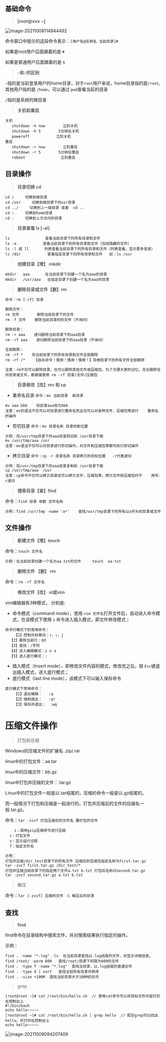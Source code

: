 ## 基础命令

> **[root@xxx ~]**

![image-20211008114944492](https://i.loli.net/2021/10/08/MFmqXv7fQYAb1KE.png)

命令窗口中提示的这段命令表示：`[用户名@实例名 当前目录]#`

如果是root用户后面跟着的是 `#`

如果是普通用户后面跟着的是 `$`



>  **`~`和`/`的区别**

`~`指的是当前登录用户的home目录，对于`root`用户来说，home目录指的是`/root`, 其他用户指的是 `/home`，可以通过 `pwd`查看当前的目录

`/`指的是系统的根目录



> **关机和重启**

```
关机
   shutdown -h now        立刻关机
   shutdown -h 5        5分钟后关机
   poweroff            立刻关机
重启
   shutdown -r now        立刻重启
   shutdown -r 5        5分钟后重启
   reboot                立刻重启
```





## 目录操作

> **目录切换 cd**

```
cd /     切换到根目录
cd /usr     切换到根目录下的usr目录
cd ../     切换到上一级目录 或者  cd ..
cd ~     切换到home目录
cd -     切换到上次访问的目录
```



> **目录查看 ls [-al]**

```
ls                查看当前目录下的所有目录和文件
ls -a            查看当前目录下的所有目录和文件（包括隐藏的文件）
ls -l 或 ll       列表查看当前目录下的所有目录和文件（列表查看，显示更多信息）
ls /dir            查看指定目录下的所有目录和文件   如：ls /usr
```



> **创建目录【增】 mkdir**

```
mkdir   aaa       在当前目录下创建一个名为aaa的目录
mkdir   /usr/aaa   在指定目录下创建一个名为aaa的目录
```



> **删除目录或文件【删】rm**

```
命令：rm [-rf] 目录

删除文件：
rm 文件        删除当前目录下的文件
rm -f 文件    删除当前目录的的文件（不询问）

删除目录：
rm -r aaa    递归删除当前目录下的aaa目录
rm -rf aaa    递归删除当前目录下的aaa目录（不询问）

全部删除：
rm -rf *    将当前目录下的所有目录和文件全部删除
rm -rf /*    【自杀命令！慎用！慎用！慎用！】将根目录下的所有文件全部删除

注意：rm不仅可以删除目录，也可以删除其他文件或压缩包，为了方便大家的记忆，无论删除任何目录或文件，都直接使用 rm -rf 目录/文件/压缩包
```



> **目录修改【改】mv 和 cp**

- 重命名目录 `命令：mv 当前目录  新目录`

```
mv aaa bbb    将目录aaa改为bbb
注意：mv的语法不仅可以对目录进行重命名而且也可以对各种文件，压缩包等进行    重命名的操作
```

- 剪切目录 `命令：mv 目录名称 目录的新位置`

```
示例：将/usr/tmp目录下的aaa目录剪切到 /usr目录下面    
mv /usr/tmp/aaa /usr
注意：mv语法不仅可以对目录进行剪切操作，对文件和压缩包等都可执行剪切操作
```

- 拷贝目录 `命令：cp -r 目录名称 目录拷贝的目标位置   -r代表递归`

```
示例：将/usr/tmp目录下的aaa目录复制到 /usr目录下面     
cp /usr/tmp/aaa  /usr
注意：cp命令不仅可以拷贝目录还可以拷贝文件，压缩包等，拷贝文件和压缩包时不    用写-r递归
```



> **搜索目录【查】find**

命令：`find 目录 参数 文件名称`

```
示例：find /usr/tmp -name 'a*'    查找/usr/tmp目录下的所有以a开头的目录或文件
```





## 文件操作

> **新建文件【增】touch**

命令：`touch 文件名`

```
示例：在当前目录创建一个名为aa.txt的文件     touch  aa.txt
```



> **删除文件 【删】 rm**

命令：`rm -rf 文件名`



> **修改文件【改】 vi或vim**

vim编辑器有3种模式， 分别是:

- 命令模式（command mode），使用 `vim 文件名`打开文件后，自动进入命令模式，在该模式下使用 `i` 命令进入插入模式，即文件修改模式；

```
命令行模式下的常用命令：
	【1】控制光标移动：↑，↓，j
  【2】删除当前行：dd 
  【3】查找：/字符
  【4】进入编辑模式：i o a
  【5】进入底行模式：:
```

- 插入模式（Insert mode），即修改文件内容的模式，修改完之后，按 `Esc`键退出插入模式，进入底行模式；
- 底行模式（last line mode），该模式下可以输入保存命令

```
底行模式下常用命令：
	【1】退出编辑：   :q
	【2】强制退出：   :q!
	【3】保存并退出：  :wq
```

  



# 压缩文件操作

>  打包和压缩

Windows的压缩文件的扩展名  .zip/.rar

linux中的打包文件：aa.tar    

linux中的压缩文件：bb.gz   

linux中打包并压缩的文件：.tar.gz

Linux中的打包文件一般是以.tar结尾的，压缩的命令一般是以.gz结尾的。

而一般情况下打包和压缩是一起进行的，打包并压缩后的文件的后缀名一般.tar.gz。

命令：`tar -zcvf 打包压缩后的文件名 要打包的文件`

```
	z：调用gzip压缩命令进行压缩
  c：打包文件
  v：显示运行过程
  f：指定文件名

示例：
打包并压缩/dir_test目录下的所有文件 压缩后的压缩包指定名称为first.tar.gz	
tar -zvcf first.tar.gz /dir_test/*
打包并压缩当前目录下的指定两个文件a.txt b.txt 打包后名称问second.tar.gz
tar -zvcf second.tar.gz a.txt b.txt
```



> 解压

命令：`tar [-zxvf] 压缩的文件 -C 解压后的目录 `  



## 查找

> **find**

find命令在目录结构中搜索文件，并对搜索结果执行指定的操作。 

示例：

```
find . -name "*.log" -ls  在当前目录查找以.log结尾的文件，并显示详细信息。 
find /root/ -perm 600   查找/root/目录下权限为600的文件 
find . -type f -name "*.log"  查找当目录，以.log结尾的普通文件 
find . -type d | sort   查找当前所有目录并排序 
find . -size +100M  查找当前目录大于100M的文件
```



> grep

```shell
[root@root ~]# cat /root/bin/hello.sh  // 使用cat命令可以将目标文件内容打印在控制台上
#!/bin/bash
echo hello~~~~~
[root@root ~]# cat /root/bin/hello.sh | grep hello  // 配合grep可以找出hello，并打印在控制台上
echo hello~~~~~
```

![image-20211009094207409](https://i.loli.net/2021/10/09/dIarKNtj6ZUVzPb.png)